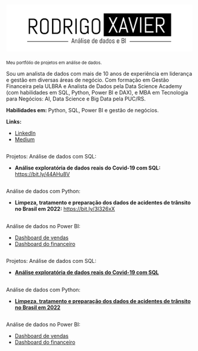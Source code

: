 ![](logo2.png)

<sub>Meu portfólio de projetos em análise de dados.</sub>

Sou um analista de dados com mais de 10 anos de experiência em liderança e gestão em diversas áreas de negócio. Com formação em Gestão Financeira pela ULBRA e Analista de Dados pela Data Science Academy (com habilidades em SQL, Python, Power BI e DAX), e MBA em Tecnologia para Negócios: AI, Data Science e Big Data pela PUC/RS.

**Habilidades em:** Python, SQL, Power BI e gestão de negócios.

**Links:**
* [LinkedIn](https://www.linkedin.com/in/rodrigo-xavier-dos-santos-75174110a/)
* [Medium](https://medium.com/@rodrigo.analise.dados)



##
Projetos:
Análise de dados com SQL:

* **Análise exploratória de dados reais do Covid-19 com SQL:** https://bit.ly/44AHu8V

##
Análise de dados com Python:

* **Limpeza, tratamento e preparação dos dados de acidentes de trânsito no Brasil em 2022:** https://bit.ly/3I326xX

##
Análise de dados no Power BI:
* [Dashboard de vendas](https://app.powerbi.com/view?r=eyJrIjoiOTVjNjc1YTAtNWRkOS00ZTVkLWI5NzktM2VhODFlOGRhZGJkIiwidCI6ImUxMzc4OGViLTFkM2ItNDhkMi1iMTlmLTdmZTIyNjJhNjAyMyJ9)
* [Dashboard do financeiro](https://app.powerbi.com/view?r=eyJrIjoiMjlhOGZjMTktYTQ0MC00MDc2LTljZDAtMzQ0NjY3NjlkYWQ2IiwidCI6ImUxMzc4OGViLTFkM2ItNDhkMi1iMTlmLTdmZTIyNjJhNjAyMyJ9)
##

##
Projetos:
Análise de dados com SQL:

* <a href="https://bit.ly/44AHu8V" target="_blank">**Análise exploratória de dados reais do Covid-19 com SQL**</a>

##
Análise de dados com Python:

* <a href="https://bit.ly/3I326xX" target="_blank">**Limpeza, tratamento e preparação dos dados de acidentes de trânsito no Brasil em 2022**</a>

##
Análise de dados no Power BI:
* <a href="https://app.powerbi.com/view?r=eyJrIjoiOTVjNjc1YTAtNWRkOS00ZTVkLWI5NzktM2VhODFlOGRhZGJkIiwidCI6ImUxMzc4OGViLTFkM2ItNDhkMi1iMTlmLTdmZTIyNjJhNjAyMyJ9" target="_blank">Dashboard de vendas</a>
* <a href="https://app.powerbi.com/view?r=eyJrIjoiMjlhOGZjMTktYTQ0MC00MDc2LTljZDAtMzQ0NjY3NjlkYWQ2IiwidCI6ImUxMzc4OGViLTFkM2ItNDhkMi1iMTlmLTdmZTIyNjJhNjAyMyJ9" target="_blank">Dashboard do financeiro</a>

